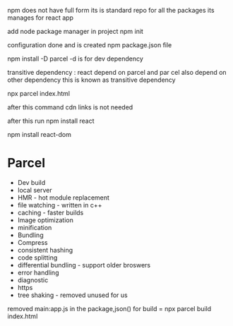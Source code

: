 npm does not have full form
its is standard repo for all the packages
its manages for react app

add node package manager in project
npm init

configuration done and is created npm package.json file

npm install -D parcel
-d is for dev dependency

transitive dependency : react depend on parcel and par
cel also depend on other dependency 
this is known as transitive dependency

npx parcel index.html

after this command cdn links is not needed

after this run npm install react

npm install react-dom

# Parcel
- Dev build
- local server
- HMR - hot module replacement
- file watching  - written in c++
- caching - faster builds
- Image optimization
- minification
- Bundling
- Compress
- consistent hashing
- code splitting
- differential bundling - support older broswers
- error handling
- diagnostic
- https
- tree shaking - removed unused for us


removed main:app.js in the package,json()
for build = npx parcel build index.html

 
 